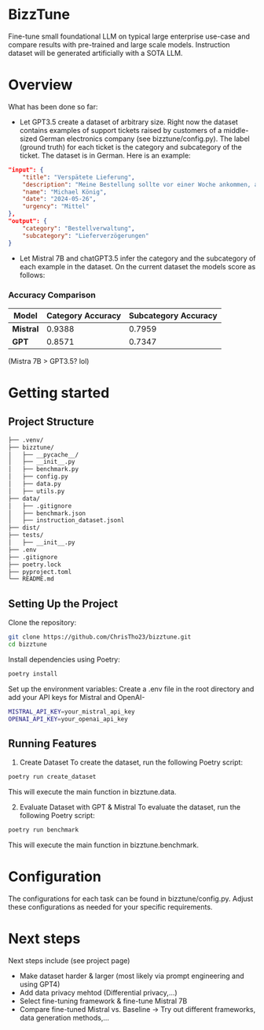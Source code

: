 # BizzTune
Fine-tune small foundational LLM on typical large enterprise use-case and compare results with pre-trained and large scale models. Instruction dataset will be generated artificially with a SOTA LLM.

# Overview 
What has been done so far:
- Let GPT3.5 create a dataset of arbitrary size. Right now the dataset contains examples of support tickets raised by customers of a middle-sized German electronics company (see bizztune/config.py). The label (ground truth) for each ticket is the category and subcategory of the ticket. The dataset is in German. Here is an example:<br>
```json
"input": {
    "title": "Verspätete Lieferung",
    "description": "Meine Bestellung sollte vor einer Woche ankommen, aber sie ist immer noch nicht da. Können Sie den Lieferstatus überprüfen? Meine Bestellnummer ist 54321.",
    "name": "Michael König",
    "date": "2024-05-26",
    "urgency": "Mittel"
},
"output": {
    "category": "Bestellverwaltung",
    "subcategory": "Lieferverzögerungen"
}
```
- Let Mistral 7B and chatGPT3.5 infer the category and the subcategory of each example in the dataset. On the current dataset the models score as follows:
### Accuracy Comparison
| Model            | Category Accuracy | Subcategory Accuracy |
|------------------|-------------------|----------------------|
| **Mistral**      | 0.9388            | 0.7959               |
| **GPT**          | 0.8571            | 0.7347               |

(Mistra 7B > GPT3.5? lol)

# Getting started

## Project Structure
```bash
├── .venv/
├── bizztune/
│   ├── __pycache__/
│   ├── __init__.py
│   ├── benchmark.py
│   ├── config.py
│   ├── data.py
│   ├── utils.py
├── data/
│   ├── .gitignore
│   ├── benchmark.json
│   ├── instruction_dataset.jsonl
├── dist/
├── tests/
│   ├── __init__.py
├── .env
├── .gitignore
├── poetry.lock
├── pyproject.toml
└── README.md
```

## Setting Up the Project
Clone the repository:
```bash
git clone https://github.com/ChrisTho23/bizztune.git
cd bizztune
```

Install dependencies using Poetry:
```bash
poetry install
```

Set up the environment variables:
Create a .env file in the root directory and add your API keys for Mistral and OpenAI-
```bash
MISTRAL_API_KEY=your_mistral_api_key
OPENAI_API_KEY=your_openai_api_key
```

## Running Features
1. Create Dataset
To create the dataset, run the following Poetry script:
```bash
poetry run create_dataset
```
This will execute the main function in bizztune.data.

2. Evaluate Dataset with GPT & Mistral
To evaluate the dataset, run the following Poetry script:
```bash
poetry run benchmark
```
This will execute the main function in bizztune.benchmark.

# Configuration
The configurations for each task can be found in bizztune/config.py. Adjust these configurations as needed for your specific requirements.

# Next steps
Next steps include (see project page)
- Make dataset harder & larger (most likely via prompt engineering and using GPT4)
- Add data privacy mehtod (Differential privacy,...)
- Select fine-tuning framework & fine-tune Mistral 7B
- Compare fine-tuned Mistral vs. Baseline
-> Try out different frameworks, data generation methods,...
